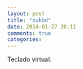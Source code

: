 ```yaml
---
layout: post
title: "xvkbd"
date: 2014-01-27 20:11
comments: true
categories: 
---
```

Teclado virtual.

